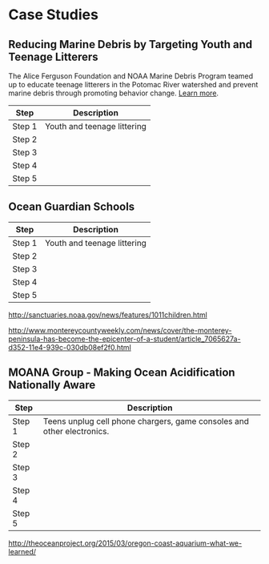 # Case Studies

## Reducing Marine Debris by Targeting Youth and Teenage Litterers

The Alice Ferguson Foundation and NOAA Marine Debris Program teamed up to educate teenage litterers in the Potomac River watershed and prevent marine debris through promoting behavior change. [Learn more][1].

Step | Description 
--- | ---
Step 1 | Youth and teenage littering 
Step 2 |
Step 3 |
Step 4 | 
Step 5 |

## Ocean Guardian Schools

Step | Description 
--- | ---
Step 1 | Youth and teenage littering 
Step 2 |
Step 3 |
Step 4 | 
Step 5 |

http://sanctuaries.noaa.gov/news/features/1011children.html

http://www.montereycountyweekly.com/news/cover/the-monterey-peninsula-has-become-the-epicenter-of-a-student/article_7065627a-d352-11e4-939c-030db08ef2f0.html

## MOANA Group - Making Ocean Acidification Nationally Aware

Step | Description 
--- | ---
Step 1 | Teens unplug cell phone chargers, game consoles and other electronics.
Step 2 |
Step 3 |
Step 4 | 
Step 5 |

http://theoceanproject.org/2015/03/oregon-coast-aquarium-what-we-learned/




[1]:http://marinedebris.noaa.gov/regional-coordination/reducing-marine-debris-targeting-youth-and-teenage-litterers
